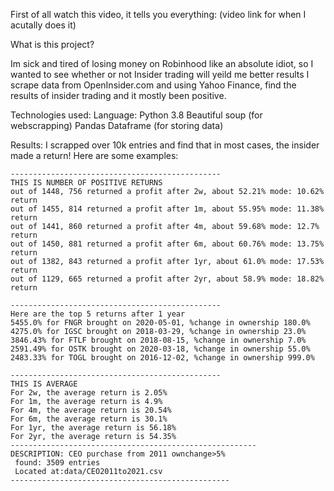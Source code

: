 First of all watch this video, it tells you everything:
(video link for when I acutally does it)


What is this project?

Im sick and tired of losing money on Robinhood like an absolute idiot, so I wanted to see whether or not Insider trading will yeild me better results
I scrape data from OpenInsider.com and using Yahoo Finance, find the results of insider trading and it mostly been positive. 

Technologies used:
Language: Python 3.8
Beautiful soup (for webscrapping)
Pandas Dataframe (for storing data)

Results:
I scrapped over 10k entries and find that in most cases, the insider made a return! 
Here are some examples:
```
-----------------------------------------------
THIS IS NUMBER OF POSITIVE RETURNS
out of 1448, 756 returned a profit after 2w, about 52.21% mode: 10.62% return
out of 1455, 814 returned a profit after 1m, about 55.95% mode: 11.38% return
out of 1441, 860 returned a profit after 4m, about 59.68% mode: 12.7% return
out of 1450, 881 returned a profit after 6m, about 60.76% mode: 13.75% return
out of 1382, 843 returned a profit after 1yr, about 61.0% mode: 17.53% return
out of 1129, 665 returned a profit after 2yr, about 58.9% mode: 18.82% return

-----------------------------------------------
Here are the top 5 returns after 1 year
5455.0% for FNGR brought on 2020-05-01, %change in ownership 180.0%
4275.0% for IGSC brought on 2018-03-29, %change in ownership 23.0%
3846.43% for FTLF brought on 2018-08-15, %change in ownership 7.0%
2591.49% for OSTK brought on 2020-03-18, %change in ownership 55.0%
2483.33% for TOGL brought on 2016-12-02, %change in ownership 999.0%

-----------------------------------------------
THIS IS AVERAGE  
For 2w, the average return is 2.05%
For 1m, the average return is 4.9%
For 4m, the average return is 20.54%
For 6m, the average return is 30.1%
For 1yr, the average return is 56.18%
For 2yr, the average return is 54.35%
-------------------------------------------------------
DESCRIPTION: CEO purchase from 2011 ownchange>5%
 found: 3509 entries
 Located at:data/CEO2011to2021.csv
-------------------------------------------------
```
